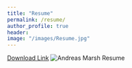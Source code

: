 ```yaml
---
title: "Resume"
permalink: /resume/
author_profile: true
header:
image: "/images/Resume.jpg"
---
```


[Download Link](http://s000.tinyupload.com/download.php?file_id=09353345226351149017&t=0935334522635114901704781)
<img src="{{ site.url }}{{ site.baseurl }}/images/Resume.jpg" alt="Andreas Marsh Resume">

